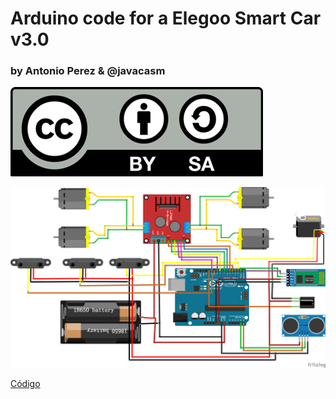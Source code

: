 # Arduino code for a Elegoo Smart Car v3.0


### by Antonio Perez & @javacasm

 ![](./images/Licencia_CC.png)
 

![](./images/wireconnect.png)

[Código](./code/)

